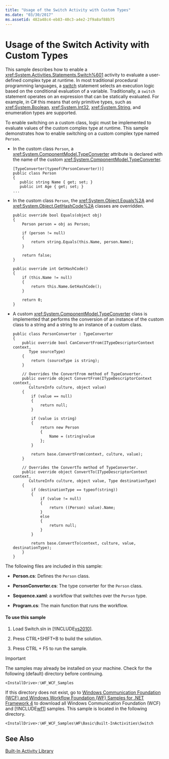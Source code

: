```yaml
---
title: "Usage of the Switch Activity with Custom Types"
ms.date: "03/30/2017"
ms.assetid: 482a48c4-eb83-40c3-a4e2-2f9a8af88b75
---
```

# Usage of the Switch Activity with Custom Types
This sample describes how to enable a <xref:System.Activities.Statements.Switch%601> activity to evaluate a user-defined complex type at runtime. In most traditional procedural programming languages, a [switch](http://go.microsoft.com/fwlink/?LinkId=180521) statement selects an execution logic based on the conditional evaluation of a variable. Traditionally, a `switch` statement operates on an expression that can be statically evaluated. For example, in C# this means that only primitive types, such as <xref:System.Boolean>, <xref:System.Int32>, <xref:System.String>, and enumeration types are supported.  
  
 To enable switching on a custom class, logic must be implemented to evaluate values of the custom complex type at runtime. This sample demonstrates how to enable switching on a custom complex type named `Person`.  
  
- In the custom class `Person`, a <xref:System.ComponentModel.TypeConverter> attribute is declared with the name of the custom <xref:System.ComponentModel.TypeConverter>.  
  
  ```  
  [TypeConverter(typeof(PersonConverter))]  
  public class Person  
  {  
     public string Name { get; set; }  
     public int Age { get; set; }  
  ...  
  ```  
  
- In the custom class `Person`, the <xref:System.Object.Equals%2A> and <xref:System.Object.GetHashCode%2A> classes are overridden.  
  
  ```  
  public override bool Equals(object obj)  
  {  
      Person person = obj as Person;  
  
      if (person != null)  
      {  
          return string.Equals(this.Name, person.Name);  
      }  
  
      return false;  
  }  
  
  public override int GetHashCode()  
  {  
      if (this.Name != null)  
      {  
          return this.Name.GetHashCode();  
      }  
  
      return 0;  
  }  
  ```  
  
- A custom <xref:System.ComponentModel.TypeConverter> class is implemented that performs the conversion of an instance of the custom class to a string and a string to an instance of a custom class.  
  
  ```  
  public class PersonConverter : TypeConverter  
  {  
      public override bool CanConvertFrom(ITypeDescriptorContext context,  
         Type sourceType)  
      {  
          return (sourceType is string);  
      }  
  
      // Overrides the ConvertFrom method of TypeConverter.  
      public override object ConvertFrom(ITypeDescriptorContext context,  
         CultureInfo culture, object value)  
      {  
          if (value == null)  
          {  
              return null;  
          }  
  
          if (value is string)  
          {  
              return new Person  
              {  
                  Name = (string)value  
              };  
          }  
  
          return base.ConvertFrom(context, culture, value);  
      }  
  
      // Overrides the ConvertTo method of TypeConverter.  
      public override object ConvertTo(ITypeDescriptorContext context,  
         CultureInfo culture, object value, Type destinationType)  
      {  
          if (destinationType == typeof(string))  
          {  
              if (value != null)  
              {  
                  return ((Person) value).Name;  
              }  
              else  
              {  
                  return null;  
              }  
          }  
  
          return base.ConvertTo(context, culture, value, destinationType);  
      }  
  }  
  ```  
  
 The following files are included in this sample:  
  
- **Person.cs**: Defines the `Person` class.  
  
- **PersonConverter.cs**: The type converter for the `Person` class.  
  
- **Sequence.xaml**: a workflow that switches over the `Person` type.  
  
- **Program.cs**: The main function that runs the workflow.  
  
#### To use this sample  
  
1. Load Switch.sln in [!INCLUDE[vs2010](../../../../includes/vs2010-md.md)].  
  
2. Press CTRL+SHIFT+B to build the solution.  
  
3. Press CTRL + F5 to run the sample.  
  
> [!IMPORTANT]
>  The samples may already be installed on your machine. Check for the following (default) directory before continuing.  
> 
>  `<InstallDrive>:\WF_WCF_Samples`  
> 
>  If this directory does not exist, go to [Windows Communication Foundation (WCF) and Windows Workflow Foundation (WF) Samples for .NET Framework 4](http://go.microsoft.com/fwlink/?LinkId=150780) to download all Windows Communication Foundation (WCF) and [!INCLUDE[wf1](../../../../includes/wf1-md.md)] samples. This sample is located in the following directory.  
> 
>  `<InstallDrive>:\WF_WCF_Samples\WF\Basic\Built-InActivities\Switch`  
  
## See Also  
 [Built-In Activity Library](../../../../docs/framework/windows-workflow-foundation/net-framework-4-5-built-in-activity-library.md)
